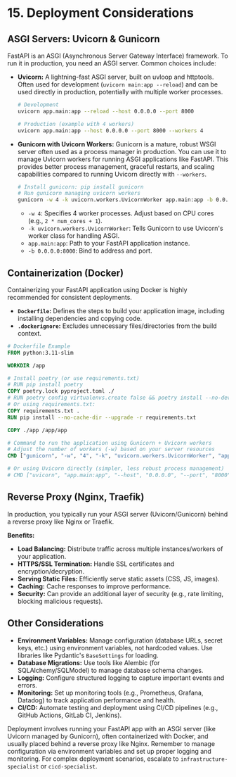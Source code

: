# 15. Deployment Considerations

## ASGI Servers: Uvicorn & Gunicorn

FastAPI is an ASGI (Asynchronous Server Gateway Interface) framework. To run it in production, you need an ASGI server. Common choices include:

-   **Uvicorn:** A lightning-fast ASGI server, built on uvloop and httptools. Often used for development (`uvicorn main:app --reload`) and can be used directly in production, potentially with multiple worker processes.
    ```bash
    # Development
    uvicorn app.main:app --reload --host 0.0.0.0 --port 8000

    # Production (example with 4 workers)
    uvicorn app.main:app --host 0.0.0.0 --port 8000 --workers 4
    ```
-   **Gunicorn with Uvicorn Workers:** Gunicorn is a mature, robust WSGI server often used as a process manager in production. You can use it to manage Uvicorn workers for running ASGI applications like FastAPI. This provides better process management, graceful restarts, and scaling capabilities compared to running Uvicorn directly with `--workers`.
    ```bash
    # Install gunicorn: pip install gunicorn
    # Run gunicorn managing uvicorn workers
    gunicorn -w 4 -k uvicorn.workers.UvicornWorker app.main:app -b 0.0.0.0:8000
    ```
    -   `-w 4`: Specifies 4 worker processes. Adjust based on CPU cores (e.g., `2 * num_cores + 1`).
    -   `-k uvicorn.workers.UvicornWorker`: Tells Gunicorn to use Uvicorn's worker class for handling ASGI.
    -   `app.main:app`: Path to your FastAPI application instance.
    -   `-b 0.0.0.0:8000`: Bind to address and port.

## Containerization (Docker)

Containerizing your FastAPI application using Docker is highly recommended for consistent deployments.

-   **`Dockerfile`:** Defines the steps to build your application image, including installing dependencies and copying code.
-   **`.dockerignore`:** Excludes unnecessary files/directories from the build context.

```dockerfile
# Dockerfile Example
FROM python:3.11-slim

WORKDIR /app

# Install poetry (or use requirements.txt)
# RUN pip install poetry
COPY poetry.lock pyproject.toml ./
# RUN poetry config virtualenvs.create false && poetry install --no-dev --no-interaction --no-ansi
# Or using requirements.txt:
COPY requirements.txt .
RUN pip install --no-cache-dir --upgrade -r requirements.txt

COPY ./app /app/app

# Command to run the application using Gunicorn + Uvicorn workers
# Adjust the number of workers (-w) based on your server resources
CMD ["gunicorn", "-w", "4", "-k", "uvicorn.workers.UvicornWorker", "app.main:app", "-b", "0.0.0.0:8000"]

# Or using Uvicorn directly (simpler, less robust process management)
# CMD ["uvicorn", "app.main:app", "--host", "0.0.0.0", "--port", "8000"]
```

## Reverse Proxy (Nginx, Traefik)

In production, you typically run your ASGI server (Uvicorn/Gunicorn) behind a reverse proxy like Nginx or Traefik.

**Benefits:**

-   **Load Balancing:** Distribute traffic across multiple instances/workers of your application.
-   **HTTPS/SSL Termination:** Handle SSL certificates and encryption/decryption.
-   **Serving Static Files:** Efficiently serve static assets (CSS, JS, images).
-   **Caching:** Cache responses to improve performance.
-   **Security:** Can provide an additional layer of security (e.g., rate limiting, blocking malicious requests).

## Other Considerations

-   **Environment Variables:** Manage configuration (database URLs, secret keys, etc.) using environment variables, not hardcoded values. Use libraries like Pydantic's `BaseSettings` for loading.
-   **Database Migrations:** Use tools like Alembic (for SQLAlchemy/SQLModel) to manage database schema changes.
-   **Logging:** Configure structured logging to capture important events and errors.
-   **Monitoring:** Set up monitoring tools (e.g., Prometheus, Grafana, Datadog) to track application performance and health.
-   **CI/CD:** Automate testing and deployment using CI/CD pipelines (e.g., GitHub Actions, GitLab CI, Jenkins).

Deployment involves running your FastAPI app with an ASGI server (like Uvicorn managed by Gunicorn), often containerized with Docker, and usually placed behind a reverse proxy like Nginx. Remember to manage configuration via environment variables and set up proper logging and monitoring. For complex deployment scenarios, escalate to `infrastructure-specialist` or `cicd-specialist`.